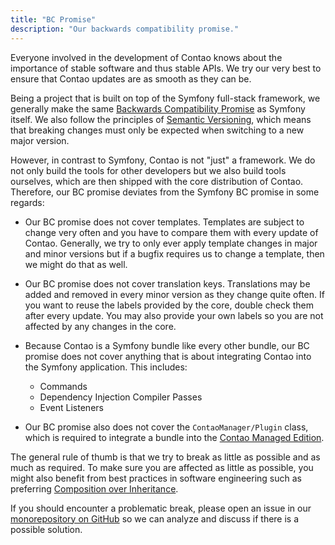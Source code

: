 ```yaml
---
title: "BC Promise"
description: "Our backwards compatibility promise."
---
```


Everyone involved in the development of Contao knows about the importance of stable software and thus stable APIs.
We try our very best to ensure that Contao updates are as smooth as they can be.

Being a project that is built on top of the Symfony full-stack framework, we generally make the same
[Backwards Compatibility Promise][SF_BC_Promise] as Symfony itself.
We also follow the principles of [Semantic Versioning][Semver], which means that breaking changes must only be expected
when switching to a new major version.

However, in contrast to Symfony, Contao is not "just" a framework. We do not only build the tools for other
developers but we also build tools ourselves, which are then shipped with the core distribution of Contao.
Therefore, our BC promise deviates from the Symfony BC promise in some regards:

* Our BC promise does not cover templates. Templates are subject to change very often and you have to compare
  them with every update of Contao. Generally, we try to only ever apply template changes in major and minor
  versions but if a bugfix requires us to change a template, then we might do that as well.
  
* Our BC promise does not cover translation keys. Translations may be added and removed in every minor version as
  they change quite often. If you want to reuse the labels provided by the core, double check them after
  every update. You may also provide your own labels so you are not affected by any changes in the core.
  
* Because Contao is a Symfony bundle like every other bundle, our BC promise does not cover anything that is about 
  integrating Contao into the Symfony application. This includes:
  
  * Commands
  * Dependency Injection Compiler Passes
  * Event Listeners

* Our BC promise also does not cover the `ContaoManager/Plugin` class, which is required to integrate a bundle into
  the [Contao Managed Edition][Contao_ME].

The general rule of thumb is that we try to break as little as possible and as much as required. To make sure you
are affected as little as possible, you might also benefit from best practices in software engineering such as
preferring [Composition over Inheritance][Composition_over_Inheritance].

If you should encounter a problematic break, please open an issue in our [monorepository on GitHub][Monorepo_Issues]
so we can analyze and discuss if there is a possible solution.

[SF_BC_Promise]: https://symfony.com/doc/current/contributing/code/bc.html
[Semver]: https://semver.org/
[Composition_over_Inheritance]: https://en.wikipedia.org/wiki/Composition_over_inheritance
[Monorepo_Issues]: https://github.com/contao/contao/issues
[Contao_ME]: ../getting-started/initial-setup/managed-edition
